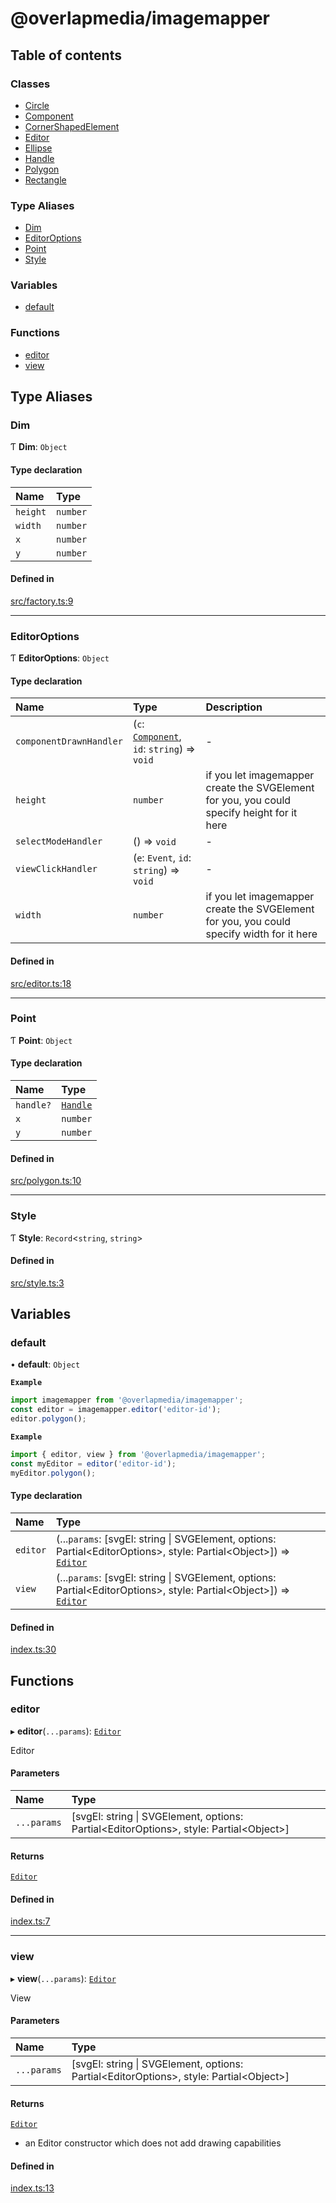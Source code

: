 # @overlapmedia/imagemapper

## Table of contents

### Classes

- [Circle](classes/Circle.md)
- [Component](classes/Component.md)
- [CornerShapedElement](classes/CornerShapedElement.md)
- [Editor](classes/Editor.md)
- [Ellipse](classes/Ellipse.md)
- [Handle](classes/Handle.md)
- [Polygon](classes/Polygon.md)
- [Rectangle](classes/Rectangle.md)

### Type Aliases

- [Dim](modules.md#dim)
- [EditorOptions](modules.md#editoroptions)
- [Point](modules.md#point)
- [Style](modules.md#style)

### Variables

- [default](modules.md#default)

### Functions

- [editor](modules.md#editor)
- [view](modules.md#view)

## Type Aliases

### Dim

Ƭ **Dim**: `Object`

#### Type declaration

| Name | Type |
| :------ | :------ |
| `height` | `number` |
| `width` | `number` |
| `x` | `number` |
| `y` | `number` |

#### Defined in

[src/factory.ts:9](https://github.com/overlapmedia/imagemapper/blob/bed6f48/src/factory.ts#L9)

___

### EditorOptions

Ƭ **EditorOptions**: `Object`

#### Type declaration

| Name | Type | Description |
| :------ | :------ | :------ |
| `componentDrawnHandler` | (`c`: [`Component`](classes/Component.md), `id`: `string`) => `void` | - |
| `height` | `number` | if you let imagemapper create the SVGElement for you, you could specify height for it here |
| `selectModeHandler` | () => `void` | - |
| `viewClickHandler` | (`e`: `Event`, `id`: `string`) => `void` | - |
| `width` | `number` | if you let imagemapper create the SVGElement for you, you could specify width for it here |

#### Defined in

[src/editor.ts:18](https://github.com/overlapmedia/imagemapper/blob/bed6f48/src/editor.ts#L18)

___

### Point

Ƭ **Point**: `Object`

#### Type declaration

| Name | Type |
| :------ | :------ |
| `handle?` | [`Handle`](classes/Handle.md) |
| `x` | `number` |
| `y` | `number` |

#### Defined in

[src/polygon.ts:10](https://github.com/overlapmedia/imagemapper/blob/bed6f48/src/polygon.ts#L10)

___

### Style

Ƭ **Style**: `Record`\<`string`, `string`\>

#### Defined in

[src/style.ts:3](https://github.com/overlapmedia/imagemapper/blob/bed6f48/src/style.ts#L3)

## Variables

### default

• **default**: `Object`

**`Example`**

```js
import imagemapper from '@overlapmedia/imagemapper';
const editor = imagemapper.editor('editor-id');
editor.polygon();
```

**`Example`**

```js
import { editor, view } from '@overlapmedia/imagemapper';
const myEditor = editor('editor-id');
myEditor.polygon();
```

#### Type declaration

| Name | Type |
| :------ | :------ |
| `editor` | (...`params`: [svgEl: string \| SVGElement, options: Partial\<EditorOptions\>, style: Partial\<Object\>]) => [`Editor`](classes/Editor.md) |
| `view` | (...`params`: [svgEl: string \| SVGElement, options: Partial\<EditorOptions\>, style: Partial\<Object\>]) => [`Editor`](classes/Editor.md) |

#### Defined in

[index.ts:30](https://github.com/overlapmedia/imagemapper/blob/bed6f48/index.ts#L30)

## Functions

### editor

▸ **editor**(`...params`): [`Editor`](classes/Editor.md)

Editor

#### Parameters

| Name | Type |
| :------ | :------ |
| `...params` | [svgEl: string \| SVGElement, options: Partial\<EditorOptions\>, style: Partial\<Object\>] |

#### Returns

[`Editor`](classes/Editor.md)

#### Defined in

[index.ts:7](https://github.com/overlapmedia/imagemapper/blob/bed6f48/index.ts#L7)

___

### view

▸ **view**(`...params`): [`Editor`](classes/Editor.md)

View

#### Parameters

| Name | Type |
| :------ | :------ |
| `...params` | [svgEl: string \| SVGElement, options: Partial\<EditorOptions\>, style: Partial\<Object\>] |

#### Returns

[`Editor`](classes/Editor.md)

- an Editor constructor which does not add drawing capabilities

#### Defined in

[index.ts:13](https://github.com/overlapmedia/imagemapper/blob/bed6f48/index.ts#L13)
